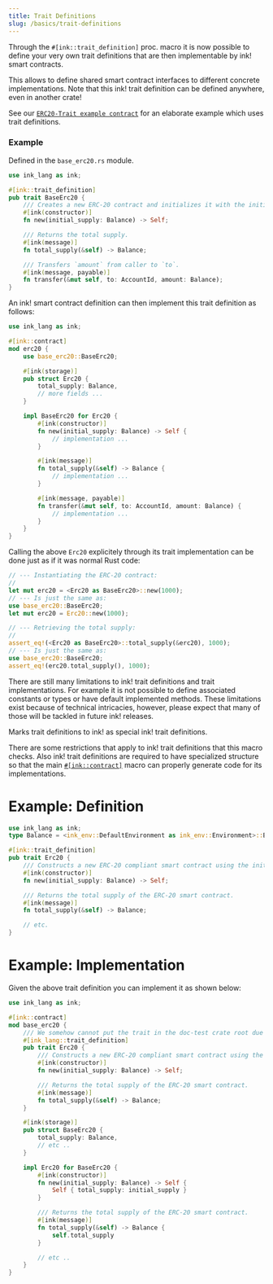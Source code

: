 ```yaml
---
title: Trait Definitions
slug: /basics/trait-definitions
---
```


Through the `#[ink::trait_definition]` proc. macro it is now possible to define your very own trait definitions that are then implementable by ink! smart contracts.

This allows to define shared smart contract interfaces to different concrete implementations.
Note that this ink! trait definition can be defined anywhere, even in another crate!

See our [`ERC20-Trait example contract`](https://github.com/paritytech/ink/blob/master/examples/trait-erc20/lib.rs) 
for an elaborate example which uses trait definitions.

### Example

Defined in the `base_erc20.rs` module.

```rust
use ink_lang as ink;

#[ink::trait_definition]
pub trait BaseErc20 {
    /// Creates a new ERC-20 contract and initializes it with the initial supply for the instantiator.
    #[ink(constructor)]
    fn new(initial_supply: Balance) -> Self;

    /// Returns the total supply.
    #[ink(message)]
    fn total_supply(&self) -> Balance;

    /// Transfers `amount` from caller to `to`.
    #[ink(message, payable)]
    fn transfer(&mut self, to: AccountId, amount: Balance);
}
```

An ink! smart contract definition can then implement this trait definition as follows:

```rust
use ink_lang as ink;

#[ink::contract]
mod erc20 {
    use base_erc20::BaseErc20;

    #[ink(storage)]
    pub struct Erc20 {
        total_supply: Balance,
        // more fields ...
    }

    impl BaseErc20 for Erc20 {
        #[ink(constructor)]
        fn new(initial_supply: Balance) -> Self {
            // implementation ...
        }

        #[ink(message)]
        fn total_supply(&self) -> Balance {
            // implementation ...
        }

        #[ink(message, payable)]
        fn transfer(&mut self, to: AccountId, amount: Balance) {
            // implementation ...
        }
    }
}
```

Calling the above `Erc20` explicitely through its trait implementation can be done just as if it was normal Rust code:

```rust
// --- Instantiating the ERC-20 contract:
//
let mut erc20 = <Erc20 as BaseErc20>::new(1000);
// --- Is just the same as:
use base_erc20::BaseErc20;
let mut erc20 = Erc20::new(1000);

// --- Retrieving the total supply:
//
assert_eq!(<Erc20 as BaseErc20>::total_supply(&erc20), 1000);
// --- Is just the same as:
use base_erc20::BaseErc20;
assert_eq!(erc20.total_supply(), 1000);
```

There are still many limitations to ink! trait definitions and trait implementations.
For example it is not possible to define associated constants or types or have default implemented methods.
These limitations exist because of technical intricacies, however, please expect that many of those will be tackled in future ink! releases.




Marks trait definitions to ink! as special ink! trait definitions.

There are some restrictions that apply to ink! trait definitions that
this macro checks. Also ink! trait definitions are required to have specialized
structure so that the main [`#[ink::contract]`](https://docs.rs/ink_lang/3.3.1/ink_lang/attr.contract.html) macro can
properly generate code for its implementations.

# Example: Definition

```rust
use ink_lang as ink;
type Balance = <ink_env::DefaultEnvironment as ink_env::Environment>::Balance;

#[ink::trait_definition]
pub trait Erc20 {
    /// Constructs a new ERC-20 compliant smart contract using the initial supply.
    #[ink(constructor)]
    fn new(initial_supply: Balance) -> Self;

    /// Returns the total supply of the ERC-20 smart contract.
    #[ink(message)]
    fn total_supply(&self) -> Balance;

    // etc.
}
```

# Example: Implementation

Given the above trait definition you can implement it as shown below:

```rust
use ink_lang as ink;

#[ink::contract]
mod base_erc20 {
    /// We somehow cannot put the trait in the doc-test crate root due to bugs.
    #[ink_lang::trait_definition]
    pub trait Erc20 {
        /// Constructs a new ERC-20 compliant smart contract using the initial supply.
        #[ink(constructor)]
        fn new(initial_supply: Balance) -> Self;

        /// Returns the total supply of the ERC-20 smart contract.
        #[ink(message)]
        fn total_supply(&self) -> Balance;
    }

    #[ink(storage)]
    pub struct BaseErc20 {
        total_supply: Balance,
        // etc ..
    }

    impl Erc20 for BaseErc20 {
        #[ink(constructor)]
        fn new(initial_supply: Balance) -> Self {
            Self { total_supply: initial_supply }
        }

        /// Returns the total supply of the ERC-20 smart contract.
        #[ink(message)]
        fn total_supply(&self) -> Balance {
            self.total_supply
        }

        // etc ..
    }
}
```



